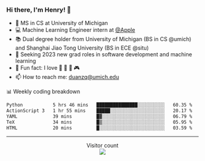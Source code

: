### Hi there, I'm Henry! 👋

- 🔭 MS in CS at University of Michigan
- 💻 Machine Learning Engineer intern at [@Apple](https://github.com/apple)
- 📚 Dual degree holder from University of Michigan (BS in CS @umich) and Shanghai Jiao Tong University (BS in ECE @situ)
- 🤖 Seeking 2023 new grad roles in software development and machine learning
- 🍁 Fun fact: I love 📸 🏓 🍜 🎮
- 📫 How to reach me: [duanzq@umich.edu](mailto:duanzq@umich.edu)

📊 Weekly coding breakdown
<!--START_SECTION:waka-->

```txt
Python           5 hrs 46 mins   ███████████████░░░░░░░░░░   60.35 %
ActionScript 3   1 hr 55 mins    █████░░░░░░░░░░░░░░░░░░░░   20.17 %
YAML             39 mins         █▓░░░░░░░░░░░░░░░░░░░░░░░   06.79 %
TeX              34 mins         █▒░░░░░░░░░░░░░░░░░░░░░░░   05.95 %
HTML             20 mins         █░░░░░░░░░░░░░░░░░░░░░░░░   03.59 %
```

<!--END_SECTION:waka-->

***
<p align="center"> 
  Visitor count<br>
  <img src="https://profile-counter.glitch.me/zlzq-duanzq/count.svg" />
</p>

<!-- ![Henry Duan's GitHub stats](https://github-readme-stats.vercel.app/api?username=zlzq-duanzq&show_icons=true)

![trophy](https://github-profile-trophy.vercel.app/?username=zlzq-duanzq&column=7)

[![Top Langs](https://github-readme-stats.vercel.app/api/top-langs/?username=zlzq-duanzq&layout=compact)](https://github.com/zlzq-duanzq/github-readme-stats) -->
